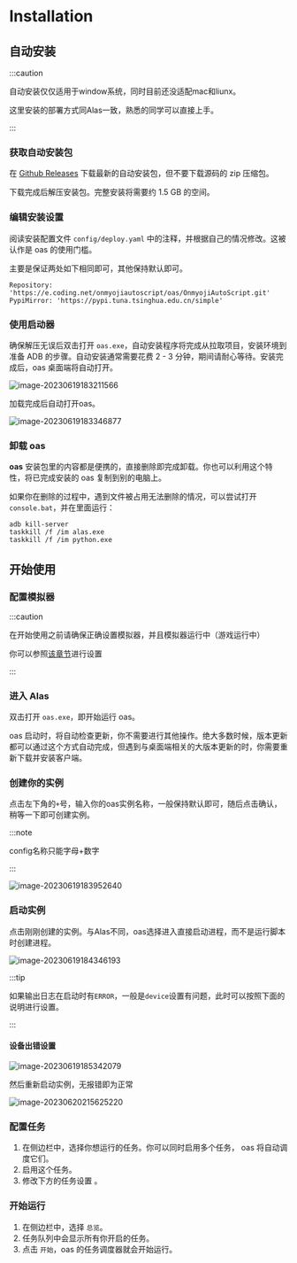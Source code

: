 # Installation

## 自动安装
:::caution

自动安装仅仅适用于window系统，同时目前还没适配mac和liunx。

这里安装的部署方式同Alas一致，熟悉的同学可以直接上手。

:::

### 获取自动安装包

在 [Github Releases](https://github.com/runhey/OnmyojiAutoScript/releases) 下载最新的自动安装包，但不要下载源码的 zip 压缩包。

下载完成后解压安装包。完整安装将需要约 1.5 GB 的空间。



### 编辑安装设置

阅读安装配置文件 `config/deploy.yaml` 中的注释，并根据自己的情况修改。这被认作是 oas 的使用门槛。

主要是保证两处如下相同即可，其他保持默认即可。

```
Repository: 'https://e.coding.net/onmyojiautoscript/oas/OnmyojiAutoScript.git'
PypiMirror: 'https://pypi.tuna.tsinghua.edu.cn/simple'
```



### 使用启动器

确保解压无误后双击打开 `oas.exe`，自动安装程序将完成从拉取项目，安装环境到准备 ADB 的步骤。自动安装通常需要花费 2 - 3 分钟，期间请耐心等待。安装完成后，oas 桌面端将自动打开。

![image-20230619183211566](https://runhey-img-stg1.oss-cn-chengdu.aliyuncs.com/img2/202306191832110.png)

加载完成后自动打开oas。

![image-20230619183346877](https://runhey-img-stg1.oss-cn-chengdu.aliyuncs.com/img2/202306191833988.png)

### 卸载 oas

**oas** 安装包里的内容都是便携的，直接删除即完成卸载。你也可以利用这个特性，将已完成安装的 oas 复制到别的电脑上。

如果你在删除的过程中，遇到文件被占用无法删除的情况，可以尝试打开 `console.bat`，并在里面运行：

```
adb kill-server
taskkill /f /im alas.exe
taskkill /f /im python.exe
```



## 开始使用

### 配置模拟器

:::caution

在开始使用之前请确保正确设置模拟器，并且模拟器运行中（游戏运行中）

你可以参照[该章节](emulator-support.md)进行设置

:::

### 进入 Alas

双击打开 `oas.exe`，即开始运行 oas。

oas 启动时，将自动检查更新，你不需要进行其他操作。绝大多数时候，版本更新都可以通过这个方式自动完成，但遇到与桌面端相关的大版本更新的时，你需要重新下载并安装客户端。

### 创建你的实例

点击左下角的`+`号，输入你的oas实例名称，一般保持默认即可，随后点击确认，稍等一下即可创建实例。



:::note

config名称只能字母+数字

:::



![image-20230619183952640](https://runhey-img-stg1.oss-cn-chengdu.aliyuncs.com/img2/202306191839668.png)

### 启动实例

点击刚刚创建的实例。与Alas不同，oas选择进入直接启动进程，而不是运行脚本时创建进程。

![image-20230619184346193](https://runhey-img-stg1.oss-cn-chengdu.aliyuncs.com/img2/202306191843195.png)

:::tip

如果输出日志在启动时有`ERROR`，一般是`device`设置有问题，此时可以按照下面的说明进行设置。

:::

#### 设备出错设置

![image-20230619185342079](https://runhey-img-stg1.oss-cn-chengdu.aliyuncs.com/img2/202306191853864.png)

然后重新启动实例，无报错即为正常

![image-20230620215625220](https://runhey-img-stg1.oss-cn-chengdu.aliyuncs.com/img2/202306202156374.png)

### 配置任务

1. 在侧边栏中，选择你想运行的任务。你可以同时启用多个任务，	oas 将自动调度它们。
2. 启用这个任务。
3. 修改下方的任务设置 。

### 开始运行

1. 在侧边栏中，选择 `总览`。
2. 任务队列中会显示所有你开启的任务。
3. 点击 `开始`，oas 的任务调度器就会开始运行。
